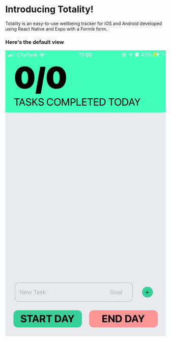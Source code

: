 # Introducing Totality!

Totality is an easy-to-use wellbeing tracker for iOS and Android developed using React Native and Expo with a Formik form.

### Here's the default view

<img src="./screenshots/default.png"
     alt="Default"/>